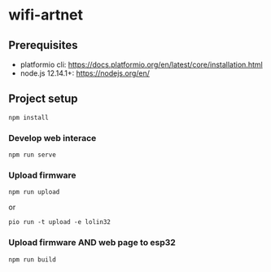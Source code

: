 # wifi-artnet

## Prerequisites

- platformio cli: https://docs.platformio.org/en/latest/core/installation.html
- node.js 12.14.1+: https://nodejs.org/en/

## Project setup

```
npm install
```

### Develop web interace

```
npm run serve
```

### Upload firmware

```
npm run upload
```

or

```
pio run -t upload -e lolin32
```

### Upload firmware AND web page to esp32

```
npm run build
```
